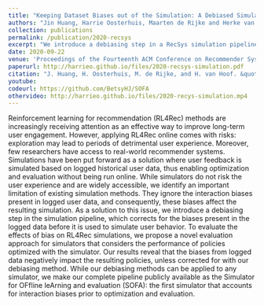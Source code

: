 ```yaml
---
title: "Keeping Dataset Biases out of the Simulation: A Debiased Simulator for Reinforcement Learning based Recommender Systems"
authors: "Jin Huang, Harrie Oosterhuis, Maarten de Rijke and Herke van Hoof"
collection: publications
permalink: /publication/2020-recsys
excerpt: "We introduce a debiasing step in a RecSys simulation pipeline, which corrects for the biases present in the logged data before it is used to simulate user behavior. To evaluate the effects of bias on RL4Rec simulations, we propose a novel evaluation approach for simulators that considers the performance of policies optimized with the simulator. Our results reveal that the biases from logged data negatively impact the resulting policies, unless corrected for with our debiasing method."
date: 2020-09-22
venue: 'Proceedings of the Fourteenth ACM Conference on Recommender Systems (RecSys ’20)'
paperurl: http://harrieo.github.io/files/2020-recsys-simulation.pdf
citation: "J. Huang, H. Oosterhuis, M. de Rijke, and H. van Hoof. &quot;Keeping Dataset Biases out of the Simulation: A Debiased Simulator for Reinforcement Learning based Recommender Systems.&quot; In <i>Fourteenth ACM Conference on Recommender Systems</i>, pp. 190-199. ACM, 2020."
youtube: 
codeurl: https://github.com/BetsyHJ/SOFA
othervideo: http://harrieo.github.io/files/2020-recys-simulation.mp4
---
```


Reinforcement learning for recommendation (RL4Rec) methods are increasingly receiving attention as an effective way to improve long-term user engagement. However, applying RL4Rec online comes with risks: exploration may lead to periods of detrimental user experience. Moreover, few researchers have access to real-world recommender systems. Simulations have been put forward as a solution where user feedback is simulated based on logged historical user data, thus enabling optimization and evaluation without being run online. While simulators do not risk the user experience and are widely accessible, we identify an important limitation of existing simulation methods. They ignore the interaction biases present in logged user data, and consequently, these biases affect the resulting simulation. As a solution to this issue, we introduce a debiasing step in the simulation pipeline, which corrects for the biases present in the logged data before it is used to simulate user behavior. To evaluate the effects of bias on RL4Rec simulations, we propose a novel evaluation approach for simulators that considers the performance of policies optimized with the simulator. Our results reveal that the biases from logged data negatively impact the resulting policies, unless corrected for with our debiasing method. While our debiasing methods can be applied to any simulator, we make our complete pipeline publicly available as the Simulator for OFfline leArning and evaluation (SOFA): the first simulator that accounts for interaction biases prior to optimization and evaluation.